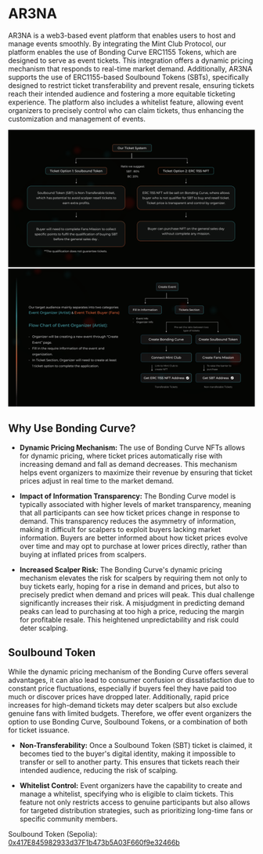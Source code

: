 # AR3NA
AR3NA is a web3-based event platform that enables users to host and manage events smoothly. By integrating the Mint Club Protocol, our platform enables the use of Bonding Curve ERC1155 Tokens, which are designed to serve as event tickets. This integration offers a dynamic pricing mechanism that responds to real-time market demand. Additionally, AR3NA supports the use of ERC1155-based Soulbound Tokens (SBTs), specifically designed to restrict ticket transferability and prevent resale, ensuring tickets reach their intended audience and fostering a more equitable ticketing experience. The platform also includes a whitelist feature, allowing event organizers to precisely control who can claim tickets, thus enhancing the customization and management of events.

![Flow 1](README_image/flow1.png)
![Flow 2](README_image/flow2.png)

## Why Use Bonding Curve?
- **Dynamic Pricing Mechanism:** The use of Bonding Curve NFTs allows for dynamic pricing, where ticket prices automatically rise with increasing demand and fall as demand decreases. This mechanism helps event organizers to maximize their revenue by ensuring that ticket prices adjust in real time to the market demand.


- **Impact of Information Transparency:** The Bonding Curve model is typically associated with higher levels of market transparency, meaning that all participants can see how ticket prices change in response to demand. This transparency reduces the asymmetry of information, making it difficult for scalpers to exploit buyers lacking market information. Buyers are better informed about how ticket prices evolve over time and may opt to purchase at lower prices directly, rather than buying at inflated prices from scalpers.


- **Increased Scalper Risk:** The Bonding Curve's dynamic pricing mechanism elevates the risk for scalpers by requiring them not only to buy tickets early, hoping for a rise in demand and prices, but also to precisely predict when demand and prices will peak. This dual challenge significantly increases their risk. A misjudgment in predicting demand peaks can lead to purchasing at too high a price, reducing the margin for profitable resale. This heightened unpredictability and risk could deter scalping.


## Soulbound Token
While the dynamic pricing mechanism of the Bonding Curve offers several advantages, it can also lead to consumer confusion or dissatisfaction due to constant price fluctuations, especially if buyers feel they have paid too much or discover prices have dropped later. Additionally, rapid price increases for high-demand tickets may deter scalpers but also exclude genuine fans with limited budgets. Therefore, we offer event organizers the option to use Bonding Curve, Soulbound Tokens, or a combination of both for ticket issuance.

- **Non-Transferability:** Once a Soulbound Token (SBT) ticket is claimed, it becomes tied to the buyer's digital identity, making it impossible to transfer or sell to another party. This ensures that tickets reach their intended audience, reducing the risk of scalping.

- **Whitelist Control:** Event organizers have the capability to create and manage a whitelist, specifying who is eligible to claim tickets. This feature not only restricts access to genuine participants but also allows for targeted distribution strategies, such as prioritizing long-time fans or specific community members.

Soulbound Token (Sepolia): [0x417E845982933d37F1b473b5A03F660f9e32466b](https://sepolia.etherscan.io/address/0x417e845982933d37f1b473b5a03f660f9e32466b)